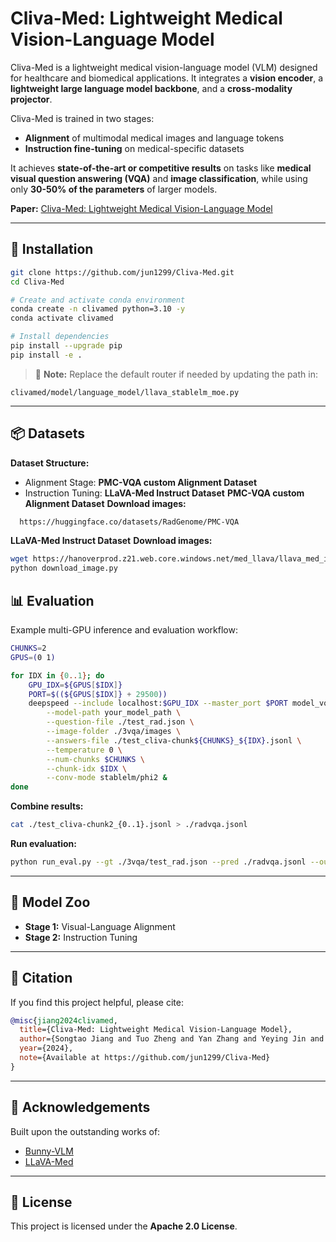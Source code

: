 # Cliva-Med: Lightweight Medical Vision-Language Model

Cliva-Med is a lightweight medical vision-language model (VLM) designed for healthcare and biomedical applications. It integrates a **vision encoder**, a **lightweight large language model backbone**, and a **cross-modality projector**.

Cliva-Med is trained in two stages:
- **Alignment** of multimodal medical images and language tokens
- **Instruction fine-tuning** on medical-specific datasets

It achieves **state-of-the-art or competitive results** on tasks like **medical visual question answering (VQA)** and **image classification**, while using only **30-50% of the parameters** of larger models.

**Paper:** [Cliva-Med: Lightweight Medical Vision-Language Model](https://github.com/jun1299/Cliva-Med)

---

## 🔧 Installation

```bash
git clone https://github.com/jun1299/Cliva-Med.git
cd Cliva-Med

# Create and activate conda environment
conda create -n clivamed python=3.10 -y
conda activate clivamed

# Install dependencies
pip install --upgrade pip
pip install -e .

```

> 📌 **Note:** Replace the default router if needed by updating the path in:
```
clivamed/model/language_model/llava_stablelm_moe.py
```

---

## 📦 Datasets

**Dataset Structure:**
- Alignment Stage: **PMC-VQA custom Alignment Dataset**
- Instruction Tuning: **LLaVA-Med Instruct Dataset**
**PMC-VQA custom Alignment Dataset**
  **Download images:**
```bash
  https://huggingface.co/datasets/RadGenome/PMC-VQA
```

**LLaVA-Med Instruct Dataset**
**Download images:**
```bash
wget https://hanoverprod.z21.web.core.windows.net/med_llava/llava_med_image_urls.jsonl
python download_image.py
```


## 📊 Evaluation

Example multi-GPU inference and evaluation workflow:

```bash
CHUNKS=2
GPUS=(0 1)

for IDX in {0..1}; do
    GPU_IDX=${GPUS[$IDX]}
    PORT=$((${GPUS[$IDX]} + 29500))
    deepspeed --include localhost:$GPU_IDX --master_port $PORT model_vqa_med.py \
        --model-path your_model_path \
        --question-file ./test_rad.json \
        --image-folder ./3vqa/images \
        --answers-file ./test_cliva-chunk${CHUNKS}_${IDX}.jsonl \
        --temperature 0 \
        --num-chunks $CHUNKS \
        --chunk-idx $IDX \
        --conv-mode stablelm/phi2 &
done
```

**Combine results:**
```bash
cat ./test_cliva-chunk2_{0..1}.jsonl > ./radvqa.jsonl
```

**Run evaluation:**
```bash
python run_eval.py --gt ./3vqa/test_rad.json --pred ./radvqa.jsonl --output ./data_RAD/wrong_answers.json
```

---

## 📁 Model Zoo

- **Stage 1:** Visual-Language Alignment
- **Stage 2:** Instruction Tuning


---

## 📑 Citation

If you find this project helpful, please cite:

```bibtex
@misc{jiang2024clivamed,
  title={Cliva-Med: Lightweight Medical Vision-Language Model},
  author={Songtao Jiang and Tuo Zheng and Yan Zhang and Yeying Jin and Li Yuan and Zuozhu Liu},
  year={2024},
  note={Available at https://github.com/jun1299/Cliva-Med}
}
```

---

## 🙏 Acknowledgements

Built upon the outstanding works of:
- [Bunny-VLM](https://github.com/BAAI-DCAI/Bunny)
- [LLaVA-Med](https://github.com/OpenGVLab/LLaVA-Med)

---

## 📜 License

This project is licensed under the **Apache 2.0 License**.
